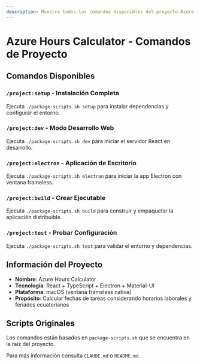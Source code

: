 ```yaml
---
description: Muestra todos los comandos disponibles del proyecto Azure Hours Calculator
---
```


# Azure Hours Calculator - Comandos de Proyecto

## Comandos Disponibles

### `/project:setup` - Instalación Completa
Ejecuta `./package-scripts.sh setup` para instalar dependencias y configurar el entorno.

### `/project:dev` - Modo Desarrollo Web  
Ejecuta `./package-scripts.sh dev` para iniciar el servidor React en desarrollo.

### `/project:electron` - Aplicación de Escritorio
Ejecuta `./package-scripts.sh electron` para iniciar la app Electron con ventana frameless.

### `/project:build` - Crear Ejecutable
Ejecuta `./package-scripts.sh build` para construir y empaquetar la aplicación distribuible.

### `/project:test` - Probar Configuración
Ejecuta `./package-scripts.sh test` para validar el entorno y dependencias.

## Información del Proyecto

- **Nombre**: Azure Hours Calculator  
- **Tecnología**: React + TypeScript + Electron + Material-UI
- **Plataforma**: macOS (ventana frameless nativa)
- **Propósito**: Calcular fechas de tareas considerando horarios laborales y feriados ecuatorianos

## Scripts Originales
Los comandos están basados en `package-scripts.sh` que se encuentra en la raíz del proyecto.

Para más información consulta `CLAUDE.md` o `README.md`.